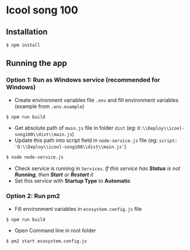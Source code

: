 # Icool song 100

## Installation

```bash
$ npm install
```

## Running the app

### Option 1: Run as Windows service (recommended for Windows)

- Create environment variables file `.env` and fill environment variables (example from `.env.example`)

```bash
$ npm run build
```

- Get absolute path of `main.js` file in folder `dist` (eg: `D:\\Deploy\\icool-song100\\dist\\main.js`)
- Update this path into script field in `node-service.js` file (eg: `script: 'D:\\Deploy\\icool-song100\\dist\\main.js'`)

```bash
$ node node-service.js
```

- Check service is running in `Services`. _If this service has **Status** is not **Running**, then **Start** or **Restart** it_
- Set this service with **Startup Type** to **Automatic**

### Option 2: Run pm2

- Fill environment variables in `ecosystem.config.js` file

```bash
$ npm run build
```

- Open Command line in root folder

```bash
$ pm2 start ecosystem.config.js
```
